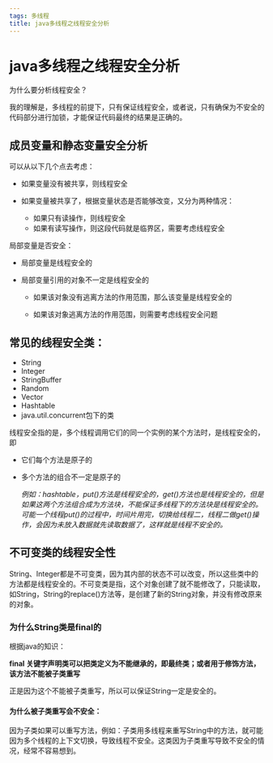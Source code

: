 ```yaml
---
tags: 多线程
title: java多线程之线程安全分析
---
```


# java多线程之线程安全分析

为什么要分析线程安全？

​	我的理解是，多线程的前提下，只有保证线程安全，或者说，只有确保为不安全的代码部分进行加锁，才能保证代码最终的结果是正确的。

## 成员变量和静态变量安全分析

可以从以下几个点去考虑：

- 如果变量没有被共享，则线程安全

- 如果变量被共享了，根据变量状态是否能够改变，又分为两种情况：

  - 如果只有读操作，则线程安全
  - 如果有读写操作，则这段代码就是临界区，需要考虑线程安全

  

局部变量是否安全：

- 局部变量是线程安全的

- 局部变量引用的对象不一定是线程安全的

  - 如果该对象没有逃离方法的作用范围，那么该变量是线程安全的

  - 如果该对象逃离方法的作用范围，则需要考虑线程安全问题

    

## 常见的线程安全类：

- String
- Integer
- StringBuffer
- Random
- Vector
- Hashtable
- java.util.concurrent包下的类

线程安全指的是，多个线程调用它们的同一个实例的某个方法时，是线程安全的，即

- 它们每个方法是原子的

- 多个方法的组合不一定是原子的

  *例如：hashtable，put()方法是线程安全的，get()方法也是线程安全的，但是如果这两个方法组合成为方法块，不能保证多线程下的方法块是线程安全的。可能一个线程put()的过程中，时间片用完，切换给线程二，线程二做get()操作，会因为未放入数据就先读取数据了，这样就是线程不安全的。*

  

## 不可变类的线程安全性

String、Integer都是不可变类，因为其内部的状态不可以改变，所以这些类中的方法都是线程安全的。不可变类是指，这个对象创建了就不能修改了，只能读取，如String，String的replace()方法等，是创建了新的String对象，并没有修改原来的对象。



### 为什么String类是final的

根据java的知识：

**final 关键字声明类可以把类定义为不能继承的，即最终类；或者用于修饰方法，该方法不能被子类重写**

正是因为这个不能被子类重写，所以可以保证String一定是安全的。

#### 为什么被子类重写会不安全：

因为子类如果可以重写方法，例如：子类用多线程来重写String中的方法，就可能因为多个线程的上下文切换，导致线程不安全。这类因为子类重写导致不安全的情况，经常不容易想到。